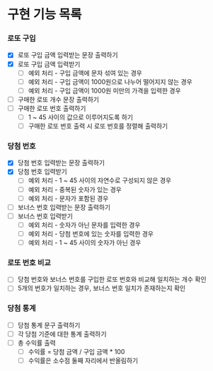 # 구현 기능 목록

### 로또 구입
- [x] 로또 구입 금액 입력받는 문장 출력하기
- [x] 로또 구입 금액 입력받기
  - [ ] 예외 처리 - 구입 금액에 문자 섞여 있는 경우
  - [ ] 예외 처리 - 구입 금액이 1000원으로 나누어 떨어지지 않는 경우
  - [ ] 예외 처리 - 구입 금액이 1000원 미만의 가격을 입력한 경우
- [ ] 구매한 로또 개수 문장 출력하기
- [ ] 구매한 로또 번호 출력하기
  - [ ] 1 ~ 45 사이의 값으로 이루어지도록 하기
  - [ ] 구매한 로또 번호 출력 시 로또 번호를 정렬해 출력하기

### 당첨 번호
- [x] 당첨 번호 입력받는 문장 출력하기
- [x] 당첨 번호 입력받기
  - [ ] 예외 처리 - 1 ~ 45 사이의 자연수로 구성되지 않은 경우
  - [ ] 예외 처리 - 중복된 숫자가 있는 경우
  - [ ] 예외 처리 - 문자가 포함된 경우
- [ ] 보너스 번호 입력받는 문장 출력하기
- [ ] 보너스 번호 입력받기
  - [ ] 예외 처리 - 숫자가 아닌 문자를 입력한 경우
  - [ ] 예외 처리 - 당첨 번호에 있는 숫자를 입력한 경우
  - [ ] 예외 처리 - 1 ~ 45 사이의 숫자가 아닌 경우

### 로또 번호 비교
- [ ] 당첨 번호와 보너스 번호를 구입한 로또 번호와 비교해 일치하는 개수 확인
- [ ] 5개의 번호가 일치하는 경우, 보너스 번호 일치가 존재하는지 확인

### 당첨 통계
- [ ] 당첨 통계 문구 출력하기
- [ ] 각 당첨 기준에 대한 통계 출력하기
- [ ] 총 수익률 출력
  - [ ] 수익률 = 당첨 금액 / 구입 금액 * 100
  - [ ] 수익률은 소수점 둘째 자리에서 반올림하기